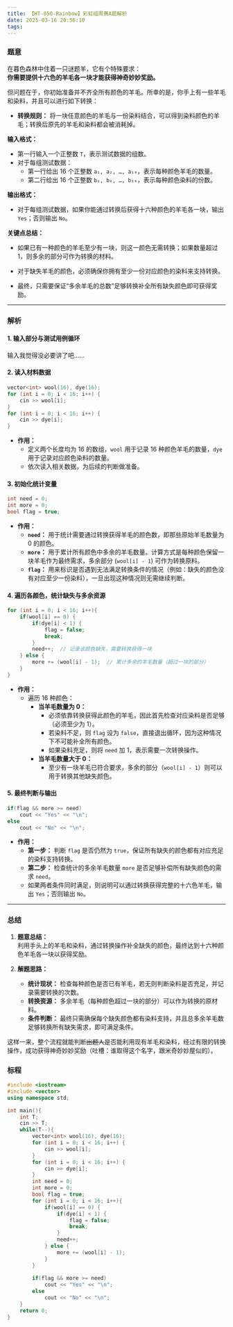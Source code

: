 ```yaml
---
title: 【HT-050-Rainbow】彩虹组周赛A题解析
date: 2025-03-16 20:56:10
tags:
---
```


### 题意

在暮色森林中住着一只谜题羊，它有个特殊要求：  
**你需要提供十六色的羊毛各一块才能获得神奇妙妙奖励。**

但问题在于，你初始准备并不齐全所有颜色的羊毛。所幸的是，你手上有一些羊毛和染料，并且可以进行如下转换：

- **转换规则：** 将一块任意颜色的羊毛与一份染料结合，可以得到染料颜色的羊毛；转换后原先的羊毛和染料都会被消耗掉。

**输入格式：**

- 第一行输入一个正整数 `T`，表示测试数据的组数。
- 对于每组测试数据：
  - 第一行给出 16 个正整数 `a₁, a₂, …, a₁₆`，表示每种颜色羊毛的数量。
  - 第二行给出 16 个正整数 `b₁, b₂, …, b₁₆`，表示每种颜色染料的份数。

**输出格式：**

- 对于每组测试数据，如果你能通过转换后获得十六种颜色的羊毛各一块，输出 `Yes`；否则输出 `No`。

**关键点总结：**  

- 如果已有一种颜色的羊毛至少有一块，则这一颜色无需转换；如果数量超过 1，则多余的部分可作为转换的材料。
- 对于缺失羊毛的颜色，必须确保你拥有至少一份对应颜色的染料来支持转换。

- 最终，只需要保证“多余羊毛的总数”足够转换补全所有缺失颜色即可获得奖励。

---

### 解析

#### 1. 输入部分与测试用例循环

输入我觉得没必要讲了吧……

#### 2. 读入材料数据

```cpp
vector<int> wool(16), dye(16);
for (int i = 0; i < 16; i++) {
    cin >> wool[i];
}
for (int i = 0; i < 16; i++) {
    cin >> dye[i];
}
```

- **作用：**  
  - 定义两个长度均为 16 的数组，`wool` 用于记录 16 种颜色羊毛的数量，`dye` 用于记录对应颜色染料的数量。
  - 依次读入相关数据，为后续的判断做准备。

#### 3. 初始化统计变量

```cpp
int need = 0;
int more = 0;
bool flag = true;
```

- **作用：**  
  - **`need`：** 用于统计需要通过转换获得羊毛的颜色数，即那些原始羊毛数量为 0 的颜色。
  - **`more`：** 用于累计所有颜色中多余的羊毛数量。计算方式是每种颜色保留一块羊毛作为最终需求，多余部分 (`wool[i] - 1`) 可作为转换原料。
  - **`flag`：** 用来标识是否遇到无法满足转换条件的情况（例如：缺失的颜色没有对应至少一份染料），一旦出现这种情况则无需继续判断。

#### 4. 遍历各颜色，统计缺失与多余资源

```cpp
for (int i = 0; i < 16; i++){
    if(wool[i] == 0) {
        if(dye[i] < 1) {
            flag = false;
            break;
        }
        need++;  // 记录该颜色缺失，需要转换获得一块
    } else {
        more += (wool[i] - 1);  // 累计多余的羊毛数量（超过一块的部分）
    }
}
```

- **作用：**  
  - 遍历 16 种颜色：
    - **当羊毛数量为 0：**  
      - 必须依靠转换获得此颜色的羊毛，因此首先检查对应染料是否足够（必须至少为 1）。
      - 若染料不足，则 `flag` 设为 `false`，直接退出循环，因为这种情况下不可能补全所有颜色。
      - 如果染料充足，则将 `need` 加 1，表示需要一次转换操作。
    - **当羊毛数量大于 0：**  
      - 至少有一块羊毛已符合要求，多余的部分（`wool[i] - 1`）则可以用于转换其他缺失颜色。

#### 5. 最终判断与输出

```cpp
if(flag && more >= need)
    cout << "Yes" << "\n";
else
    cout << "No" << "\n";
```

- **作用：**  
  - **第一步：** 判断 `flag` 是否仍然为 `true`，保证所有缺失的颜色都有对应充足的染料支持转换。
  - **第二步：** 检查统计的多余羊毛数量 `more` 是否足够补偿所有缺失颜色的需求 `need`。
  - 如果两者条件同时满足，则说明可以通过转换获得完整的十六色羊毛，输出 `Yes`；否则输出 `No`。

---

### 总结

1. **题意总结：**  
   利用手头上的羊毛和染料，通过转换操作补全缺失的颜色，最终达到十六种颜色羊毛各一块以获得奖励。

2. **解题思路：**  
   - **统计现状：** 检查每种颜色是否已有羊毛，若无则判断染料是否充足，并记录需要转换的次数。
   - **转换资源：** 多余羊毛（每种颜色超过一块的部分）可以作为转换的原材料。
   - **条件判断：** 最终只需确保每个缺失颜色都有染料支持，并且总多余羊毛数足够转换所有缺失需求，即可满足条件。

这样一来，整个流程就能判断~~出题人~~是否能利用现有羊毛和染料，经过有限的转换操作，成功获得神奇妙妙奖励（吐槽：谁取得这个名字，跟米奇妙妙屋似的）。

### 标程

```cpp
#include <iostream>
#include <vector>
using namespace std;

int main(){
    int T;
    cin >> T;
    while(T--){
        vector<int> wool(16), dye(16);
        for (int i = 0; i < 16; i++) {
            cin >> wool[i];
        }
        for (int i = 0; i < 16; i++) {
            cin >> dye[i];
        }
        int need = 0;
        int more = 0;
        bool flag = true;
        for (int i = 0; i < 16; i++){
            if(wool[i] == 0) {
                if(dye[i] < 1) {
                    flag = false;
                    break;
                }
                need++;
            } else {
                more += (wool[i] - 1);
            }
        }
        
        if(flag && more >= need)
            cout << "Yes" << "\n";
        else
            cout << "No" << "\n";
    }
    return 0;
}

```
